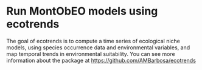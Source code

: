 # Run MontObEO models using ecotrends

The goal of ecotrends is to compute a time series of ecological niche models, using species occurrence data and environmental variables, and map temporal trends in environmental suitability. You can see more information about the package at https://github.com/AMBarbosa/ecotrends
